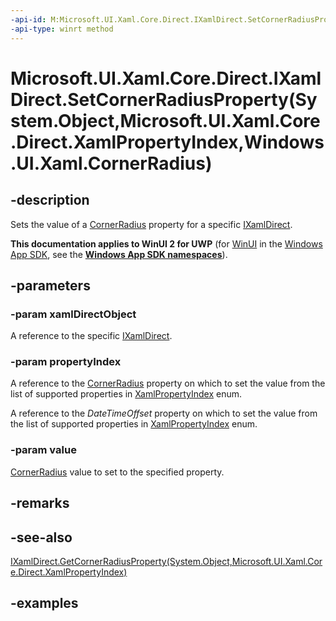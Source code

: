 ```yaml
---
-api-id: M:Microsoft.UI.Xaml.Core.Direct.IXamlDirect.SetCornerRadiusProperty(System.Object,Microsoft.UI.Xaml.Core.Direct.XamlPropertyIndex,Windows.UI.Xaml.CornerRadius)
-api-type: winrt method
---
```


# Microsoft.UI.Xaml.Core.Direct.IXamlDirect.SetCornerRadiusProperty(System.Object,Microsoft.UI.Xaml.Core.Direct.XamlPropertyIndex,Windows.UI.Xaml.CornerRadius)

<!--
public void SetCornerRadiusProperty (object xamlDirectObject, Microsoft.UI.Xaml.Core.Direct.XamlPropertyIndex propertyIndex, Windows.UI.Xaml.CornerRadius value);
-->

## -description

Sets the value of a [CornerRadius](/uwp/api/windows.ui.xaml.cornerradius) property for a specific [IXamlDirect](ixamldirect.md).

**This documentation applies to WinUI 2 for UWP** (for [WinUI](/windows/apps/winui/winui3/) in the [Windows App SDK](/windows/apps/windows-app-sdk/), see the **[Windows App SDK namespaces](/windows/windows-app-sdk/api/winrt/)**).

## -parameters

### -param xamlDirectObject

A reference to the specific [IXamlDirect](ixamldirect.md).

### -param propertyIndex

A reference to the [CornerRadius](/uwp/api/windows.ui.xaml.cornerradius) property on which to set the value from the list of supported properties in [XamlPropertyIndex](xamlpropertyindex.md) enum.

A reference to the *DateTimeOffset* property on which to set the value from the list of supported properties in [XamlPropertyIndex](xamlpropertyindex.md) enum.

### -param value

[CornerRadius](/uwp/api/windows.ui.xaml.cornerradius) value to set to the specified property.

## -remarks

## -see-also

[IXamlDirect.GetCornerRadiusProperty(System.Object,Microsoft.UI.Xaml.Core.Direct.XamlPropertyIndex)](ixamldirect_getcornerradiusproperty_1274645630.md)

## -examples

